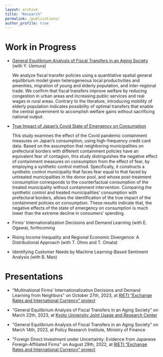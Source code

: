 ```yaml
---
layout: archive
title: "Research"
permalink: /publications/
author_profile: true
---
```



Work in Progress
======

- [General Equilibrium Analysis of Fiscal Transfers in an Aging Society](https://www.kier.kyoto-u.ac.jp/wp/wp-content/uploads/2023/05/DP1093.pdf) (with Y. Uemura)
 
    We analyze fiscal transfer policies using a quantitative spatial general equilibrium model given heterogeneous local productivities and amenities, migration of young and elderly population, and inter-regional trade. We confirm that fiscal transfers improve welfare by reducing congestion in urban areas and increasing public services and real wages in rural areas. Contrary to the literature, introducing mobility of elderly population indicates possibility of optimal transfers that enable the central government to accomplish welfare gains without sacrificing national output. 

- [True Impact of Japan’s Covid State of Emergency on Consumption](https://www.kier.kyoto-u.ac.jp/wp/wp-content/uploads/2023/05/DP1092.pdf)
 
    This study examines the effect of the Covid pandemic containment measures on Japan’s consumption, using high-frequency credit card data. Based on the assumption that neighboring municipalities on prefectural borders with different containment policies have an equivalent fear of contagion, this study distinguishes the negative effect of containment measures on consumption from the effect of fear, by employing a synthetic control method. Specifically, it constructs a synthetic control municipality that faces fear equal to that faced by untreated municipalities in the donor pool, and whose post-treatment consumption corresponds to the counterfactual consumption of the treated municipality without containment intervention. Comparing the synthetic control and treated municipalities’ consumption with prefectural borders, allows the identification of the true impact of the containment policies on consumption. These results indicate that, the negative effects of the state of emergency on consumption is much lower than the extreme decline in consumers’ spending.

- Firms' Internationalization Decisions and Demand Learning (with E. Ogawa), forthcoming

- Rising Income Inequality and Regional Economic Divergence: A Distributional Approach (with T. Ohno and T. Omata)

- Identifying Customer Needs by Machine Learning-Based Sentiment Analysis (with B. Mao)

Presentations
======

- "Multinational Firms’ Internationalization Decisions and Demand Learning from Neighbors" on October 27th, 2023, at [RIETI “Exchange Rates and International Currency“ project](https://www.rieti.go.jp/en/projects/program_2020/pg-01/007.html)
  
- "General Equilibrium Analysis of Fiscal Transfers in an Aging Society" on March 22th, 2023, at [Kyoto University Joint Usage and Research Center](https://www.jur.kier.kyoto-u.ac.jp/project.html) 

- "General Equilibrium Analysis of Fiscal Transfers in an Aging Society" on March 14th, 2023, at Policy Research Institute, Ministry of Finance 

- "Foreign Direct Investment under Uncertainty: Evidence from Japanese Foreign-Affiliated Firms" on August 29th, 2022, at [RIETI “Exchange Rates and International Currency“ project](https://www.rieti.go.jp/en/projects/program_2020/pg-01/007.html) 


<!--
 {% if author.googlescholar %}
  You can also find my articles on <u><a href="{{author.googlescholar}}">my Google Scholar profile</a>.</u>
 {% endif %}

 {% include base_path %}

 {% for post in site.publications reversed %}
   {% include archive-single.html %}
 {% endfor %}
-->
